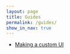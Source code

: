 ```yaml
---
layout: page
title: Guides
permalink: /guides/
show_in_nav: true
---
```


- [Making a custom UI](./custom-ui.md)
